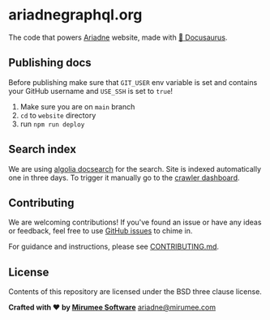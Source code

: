 # ariadnegraphql.org

The code that powers [Ariadne](https://github.com/mirumee/ariadne) website, made with [🦖 Docusaurus](https://docusaurus.io).

## Publishing docs

Before publishing make sure that `GIT_USER` env variable is set and contains your GitHub username and `USE_SSH` is set to `true`!

1. Make sure you are on `main` branch
2. `cd` to `website` directory
3. run `npm run deploy`

## Search index

We are using [algolia docsearch](https://docsearch.algolia.com/) for the search. Site is indexed automatically one in three days. To trigger it manually go to the [crawler dashboard](https://crawler.algolia.com/).

## Contributing

We are welcoming contributions! If you've found an issue or have any ideas or feedback, feel free to use [GitHub issues](https://github.com/mirumee/ariadne-website/issues) to chime in.

For guidance and instructions, please see [CONTRIBUTING.md](CONTRIBUTING.md).

## License

Contents of this repository are licensed under the BSD three clause license.

**Crafted with ❤️ by [Mirumee Software](http://mirumee.com)**
ariadne@mirumee.com
